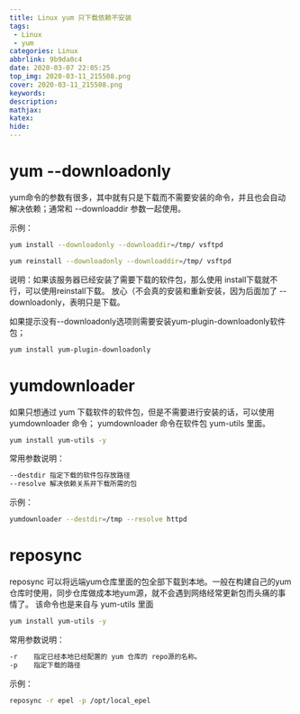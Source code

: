 ```yaml
---
title: Linux yum 只下载依赖不安装
tags: 
 - Linux
 - yum
categories: Linux
abbrlink: 9b9da0c4
date: 2020-03-07 22:05:25
top_img: 2020-03-11_215508.png
cover: 2020-03-11_215508.png
keywords:
description:
mathjax:
katex:
hide:
---
```


# yum --downloadonly
yum命令的参数有很多，其中就有只是下载而不需要安装的命令，并且也会自动解决依赖；通常和 --downloaddir 参数一起使用。

示例：
```bash
yum install --downloadonly --downloaddir=/tmp/ vsftpd

yum reinstall --downloadonly --downloaddir=/tmp/ vsftpd
```

说明：如果该服务器已经安装了需要下载的软件包，那么使用 install下载就不行，可以使用reinstall下载。 放心（不会真的安装和重新安装，因为后面加了 --downloadonly，表明只是下载。

如果提示没有--downloadonly选项则需要安装yum-plugin-downloadonly软件包；
```bash
yum install yum-plugin-downloadonly
```

# yumdownloader

如果只想通过 yum 下载软件的软件包，但是不需要进行安装的话，可以使用 yumdownloader 命令；   yumdownloader 命令在软件包 yum-utils 里面。

```bash
yum install yum-utils -y
```
常用参数说明：
```bash
--destdir 指定下载的软件包存放路径
--resolve 解决依赖关系并下载所需的包
```
示例：
```bash
yumdownloader --destdir=/tmp --resolve httpd
```

# reposync
reposync 可以将远端yum仓库里面的包全部下载到本地。一般在构建自己的yum仓库时使用，同步仓库做成本地yum源，就不会遇到网络经常更新包而头痛的事情了。 该命令也是来自与 yum-utils 里面
```bash
yum install yum-utils -y
```
常用参数说明：
```bash
-r    指定已经本地已经配置的 yum 仓库的 repo源的名称。
-p    指定下载的路径
```
示例：
```bash
reposync -r epel -p /opt/local_epel
```
